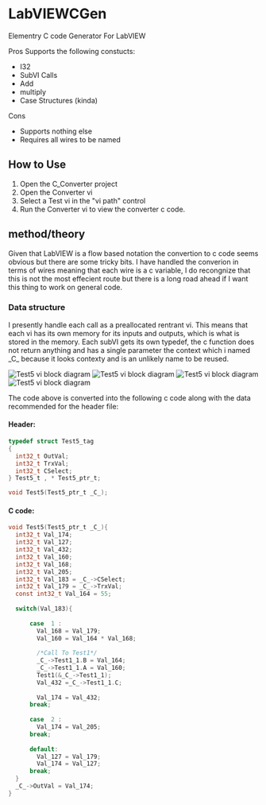 # LabVIEWCGen
Elementry C code Generator For LabVIEW

Pros
 Supports the following constucts:
 * I32
 * SubVI Calls
 * Add
 * multiply
 * Case Structures (kinda)
 
Cons
  * Supports nothing else
  * Requires all wires to be named

## How to Use

  1. Open the C_Converter project
  2. Open the Converter vi
  3. Select a Test vi in the "vi path" control
  4. Run the Converter vi to view the converter c code.
  
## method/theory

Given that LabVIEW is a flow based notation the convertion to c code seems obvious but there are some tricky bits. I have handled the converion in terms of wires meaning that each wire is a c variable, I do recongnize that this is not the most effecient route but there is a long road ahead if I want this thing to work on general code.

### Data structure

I presently handle each call as a preallocated rentrant vi. This means that each vi has its own memory for its inputs and outputs, which is what is stored in the memory. Each subVI gets its own typedef, the c function does not return anything and has a single parameter the context which i named \_C\_ because it looks contexty and is an unlikely name to be reused.


![Test5 vi block diagram](../master/Doc/Test5d.png?raw=true "Test5.vi")
![Test5 vi block diagram](../master/Doc/Test5d.png?raw=true "Test5d1.vi")
![Test5 vi block diagram](../master/Doc/Test5d.png?raw=true "Test5d2.vi")
![Test5 vi block diagram](../master/Doc/Test5d.png?raw=true "Test5d3.vi")


The code above is converted into the following c code along with the data recommended for the header file:

#### Header:
```C
typedef struct Test5_tag
{
  int32_t OutVal;
  int32_t TrxVal;
  int32_t CSelect;
} Test5_t , * Test5_ptr_t;

void Test5(Test5_ptr_t _C_);
```

#### C code:
```C
void Test5(Test5_ptr_t _C_){
  int32_t Val_174;
  int32_t Val_127;
  int32_t Val_432;
  int32_t Val_160;
  int32_t Val_168;
  int32_t Val_205;
  int32_t Val_183 = _C_->CSelect;
  int32_t Val_179 = _C_->TrxVal;
  const int32_t Val_164 = 55;
  
  switch(Val_183){
      
      case  1 :
        Val_168 = Val_179;
        Val_160 = Val_164 * Val_168;
        
        /*Call To Test1*/
        _C_->Test1_1.B = Val_164;
        _C_->Test1_1.A = Val_160;
        Test1(&_C_->Test1_1);
        Val_432 =_C_->Test1_1.C;
        
        Val_174 = Val_432;
      break;
      
      case  2 :
        Val_174 = Val_205;
      break;
      
      default:
        Val_127 = Val_179;
        Val_174 = Val_127;
      break;
  }
  _C_->OutVal = Val_174;
}
```

